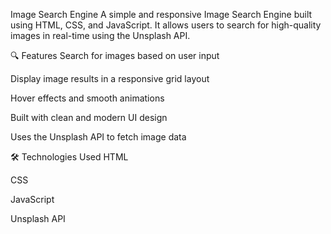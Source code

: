 Image Search Engine
A simple and responsive Image Search Engine built using HTML, CSS, and JavaScript. It allows users to search for high-quality images in real-time using the Unsplash API.



🔍 Features
Search for images based on user input

Display image results in a responsive grid layout

Hover effects and smooth animations

Built with clean and modern UI design

Uses the Unsplash API to fetch image data




🛠️ Technologies Used
HTML

CSS

JavaScript

Unsplash API

